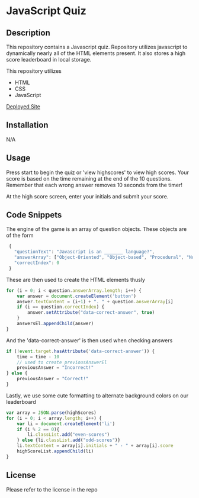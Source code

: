 # JavaScript Quiz

## Description 

This repository contains a Javascript quiz. Repository utilizes javascript to dynamically nearly all of the HTML elements present. It also stores a high score leaderboard in local storage.

This repository utilizes
* HTML
* CSS
* JavaScript

[Deployed Site](https://joedjensen.github.io/javascript-quiz/)

## Installation 
N/A

## Usage 

Press start to begin the quiz or 'view highscores' to view high scores. Your score is based on the time remaining at the end of the 10 questions. Remember that each wrong answer removes 10 seconds from the timer!

At the high score screen, enter your initials and submit your score.

## Code Snippets

The engine of the game is an array of question objects. These objects are of the form 
```Javascript
 {
   "questionText": "Javascript is an _______ language?",
   "answerArray": ["Object-Oriented", "Object-based", "Procedural", "None of the above"],
   "correctIndex": 0
 }
```

These are then used to create the HTML elements thusly
```Javascript
for (i = 0; i < question.answerArray.length; i++) {
    var answer = document.createElement('button')
    answer.textContent = (i+1) + ". " + question.answerArray[i]
    if (i == question.correctIndex) {
        answer.setAttribute("data-correct-answer", true)
    }
    answersEl.appendChild(answer)
}
```

And the 'data-correct-answer' is then used when checking answers
```Javascript
if (!event.target.hasAttribute('data-correct-answer')) {
    time = time - 10
    // used to create previousAnswerEl
    previousAnswer = "Incorrect!"
} else {
    previousAnswer = "Correct!"
}
```

Lastly, we use some cute formatting to alternate background colors on our leaderboard
```Javascript
var array = JSON.parse(highScores)
for (i = 0; i < array.length; i++) {
    var li = document.createElement('li')
    if (i % 2 == 0){
        li.classList.add("even-scores")
    } else {li.classList.add("odd-scores")}
    li.textContent = array[i].initials + " - " + array[i].score
    highScoreList.appendChild(li)
}
```

## License

Please refer to the license in the repo


